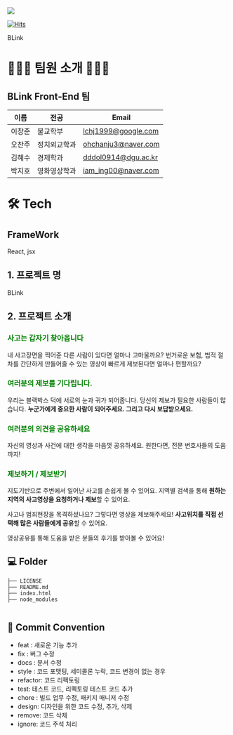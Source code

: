 <div><img src="https://capsule-render.vercel.app/api?type=waving&color=0:99cc99,100:009630&height=200&section=header&text=BLink&fontSize=90" /></div>

[![Hits](https://hits.seeyoufarm.com/api/count/incr/badge.svg?url=https%3A%2F%2Fgithub.com%2FLikeLion-at-DGU%2Fmoin_frontend&count_bg=%236E79C9&title_bg=%23828282&icon=&icon_color=%23E7E7E7&title=%EB%AA%A8%EC%9D%B8+%ED%94%84%EB%A1%A0%ED%8A%B8%EC%97%94%EB%93%9C&edge_flat=false)](https://hits.seeyoufarm.com)

BLink

# 👩🏻‍💻 팀원 소개 🧑🏻‍💻

## BLink Front-End 팀

| 이름   | 전공         | Email               |
| ------ | ------------ | ------------------- |
| 이창준 | 불교학부     | lchj1999@google.com |
| 오찬주 | 정치외교학과 | ohchanju3@naver.com |
| 김혜수 | 경제학과     | dddol0914@dgu.ac.kr |
| 박지호 | 영화영상학과 | iam_ing00@naver.com |

# 🛠️ Tech

## FrameWork

React, jsx

## 1. 프로젝트 명

BLink
<br/>

## 2. 프로젝트 소개

### <span style="color:green">사고는 갑자기 찾아옵니다</span>

내 사고장면을 찍어준 다른 사람이 있다면 얼마나 고마울까요? 번거로운 보험, 법적 절차를 간단하게 만들어줄 수 있는 영상이 빠르게 제보된다면 얼마나 편할까요?

### <span style="color:green">여러분의 제보를 기다립니다.</span>

우리는 블랙박스 덕에 서로의 눈과 귀가 되어줍니다. 당신의 제보가 필요한 사람들이 많습니다. **누군가에게 중요한 사람이 되어주세요. 그리고 다시 보답받으세요.**

### <span style="color:green">여러분의 의견을 공유하세요</span>

자신의 영상과 사건에 대한 생각을 마음껏 공유하세요. 원한다면, 전문 변호사들의 도움까지!

### <span style="color:green"> 제보하기 / 제보받기</span>

지도기반으로 주변에서 일어난 사고를 손쉽게 볼 수 있어요. 지역별 검색을 통해 **원하는 지역의 사고영상을 요청하거나 제보**할 수 있어요.

사고나 범죄현장을 목격하셨나요? 그렇다면 영상을 제보해주세요! **사고위치를 직접 선택해 많은 사람들에게 공유**할 수 있어요.

영상공유를 통해 도움을 받은 분들의 후기를 받아볼 수 있어요!

>

## 💻 Folder

```
├── LICENSE
├── README.md
├── index.html
├── node_modules


```

## 🎯 Commit Convention

- feat : 새로운 기능 추가
- fix : 버그 수정
- docs : 문서 수정
- style : 코드 포맷팅, 세미콜론 누락, 코드 변경이 없는 경우
- refactor: 코드 리펙토링
- test: 테스트 코드, 리펙토링 테스트 코드 추가
- chore : 빌드 업무 수정, 패키지 매니저 수정
- design: 디자인을 위한 코드 수정, 추가, 삭제
- remove: 코드 삭제
- ignore: 코드 주석 처리
